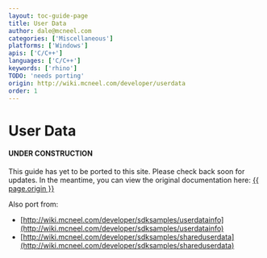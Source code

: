 ```yaml
---
layout: toc-guide-page
title: User Data
author: dale@mcneel.com
categories: ['Miscellaneous']
platforms: ['Windows']
apis: ['C/C++']
languages: ['C/C++']
keywords: ['rhino']
TODO: 'needs porting'
origin: http://wiki.mcneel.com/developer/userdata
order: 1
---
```


# User Data

<div class="bs-callout bs-callout-danger">
  <h4>UNDER CONSTRUCTION</h4>
  <p>This guide has yet to be ported to this site.  Please check back soon for updates.  
  In the meantime, you can view the original documentation here:
  <a href="{{ page.origin }}">{{ page.origin }}</a></p>
</div>

Also port from:

- [http://wiki.mcneel.com/developer/sdksamples/userdatainfo](http://wiki.mcneel.com/developer/sdksamples/userdatainfo)
- [http://wiki.mcneel.com/developer/sdksamples/shareduserdata](http://wiki.mcneel.com/developer/sdksamples/shareduserdata)
